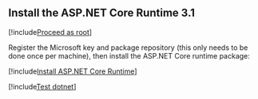 ﻿<a name="install-aspnet-core" />

## Install the ASP.NET Core Runtime 3.1

[!include[Proceed as root](../su.md)]

Register the Microsoft key and package repository (this only needs to be done once per machine), then install the ASP.NET Core runtime package:

[!include[Install ASP.NET Core Runtime](../../../../../includes/linux/oracle/install-aspnetcore-31.md)]

[!include[Test dotnet](../test-dotnet-31.md)]
